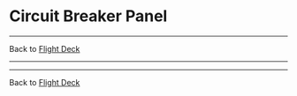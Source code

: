 # Circuit Breaker Panel

---

Back to [Flight Deck](../flight-deck.md)

---


---

Back to [Flight Deck](../flight-deck.md)
